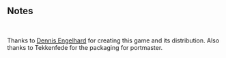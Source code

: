## Notes
<br/>

Thanks to [Dennis Engelhard](https://dennisengelhard.com/rock-n-roll/) for creating this game and its distribution. Also thanks to Tekkenfede for the packaging for portmaster.
<br/>

